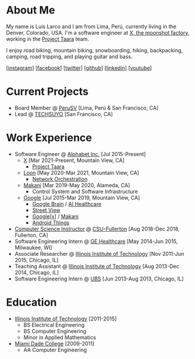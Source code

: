 # About Me

My name is Luis Larco and I am from Lima, Perú, currently living in the Denver, Colorado, USA. I'm a software engineer at [X, the moonshot factory](https://x.company/), working in the [Project Taara](https://x.company/projects/taara/) team.

I enjoy road biking, mountain biking, snowboarding, hiking, backpacking, camping, road tripping, and playing guitar and bass.

[[instagram](https://www.instagram.com/luislarco/)]
[[facebook](https://www.facebook.com/luis.larco)]
[[twitter](https://twitter.com/luislarco)]
[[github](https://github.com/llarco)]
[[linkedin](https://www.linkedin.com/in/luislarco)]
[[youtube](https://www.youtube.com/c/langelo91channel/)]

# Current Projects

- Board Member @ [PeruSV](https://www.perusv.org/) [Lima, Perú & San Francisco, CA]
- Lead @ [TECHSUYO](https://www.techsuyo.org/) [San Francisco, CA]

# Work Experience

- Software Engineer @ [Alphabet Inc.](https://abc.xyz/)  [Jul 2015-Present]
  - [X](https://x.company/) [Mar 2021-Present, Mountain View, CA]
    - [Project Taara](https://x.company/projects/taara/) 
  - [Loon](https://loon.com) [May 2020-Mar 2021, Mountain View, CA]
    - [Network Orchestration](https://loon.com/solutions/network-orchestration/)
  - [Makani](https://www.x.company/projects/makani/) [Mar 2019-May 2020, Alameda, CA]
    - Control System and Software Infrastructure
  - [Google](https://about.google/) [Jul 2015-Mar 2019, Mountain View, CA]
    - [Google Brain](https://research.google/teams/brain/) / [AI Healthcare](https://health.google/)
    - [Street View](https://developers.google.com/streetview/publish)
    - [Google[x]](https://www.x.company/) / [Makani](https://www.x.company/projects/makani/)
    - [Android Things](https://developer.android.com/things)
- [Computer Science Instructor](http://news.fullerton.edu/2018/11/google-luis-larco/) @ [CSU-Fullerton](http://www.fullerton.edu/) [Aug 2018-Dec 2018, Fullerton, CA]
- Software Engineering Intern @ [GE Healthcare](https://www.gehealthcare.com/) [May 2014-Jun 2015, Milwaukee, WI]
- Associate Researcher @ [Illinois Institute of Technology](https://www.iit.edu/) [Nov 2011-Jun 2015, Chicago, IL]
- Teaching Assistant @ [Illinois Institute of Technology](https://www.iit.edu/) [Aug 2013-Dec 2014, Chicago, IL]
- Software Engineering Intern @ [UBS](https://www.ubs.com/us/en.html) [Jun 2013-Aug 2013, Chicago, IL]

# Education

- [Illinois Institute of Technology](https://www.iit.edu/) [2011-2015]
  - BS Electrical Engineering
  - BS Computer Engineering
  - Minor in Applied Mathematics
- [Miami Dade College](https://mdc.edu/) [2009-2011]
  - AA Computer Engineering
